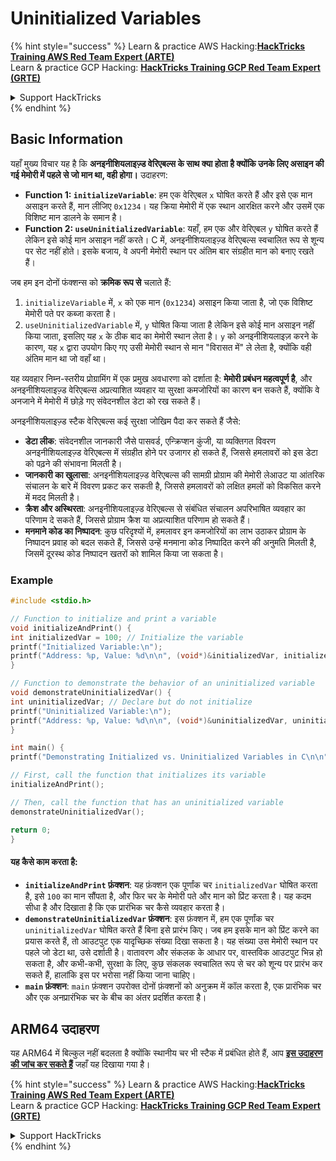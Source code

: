 # Uninitialized Variables

{% hint style="success" %}
Learn & practice AWS Hacking:<img src="/.gitbook/assets/arte.png" alt="" data-size="line">[**HackTricks Training AWS Red Team Expert (ARTE)**](https://training.hacktricks.xyz/courses/arte)<img src="/.gitbook/assets/arte.png" alt="" data-size="line">\
Learn & practice GCP Hacking: <img src="/.gitbook/assets/grte.png" alt="" data-size="line">[**HackTricks Training GCP Red Team Expert (GRTE)**<img src="/.gitbook/assets/grte.png" alt="" data-size="line">](https://training.hacktricks.xyz/courses/grte)

<details>

<summary>Support HackTricks</summary>

* Check the [**subscription plans**](https://github.com/sponsors/carlospolop)!
* **Join the** 💬 [**Discord group**](https://discord.gg/hRep4RUj7f) or the [**telegram group**](https://t.me/peass) or **follow** us on **Twitter** 🐦 [**@hacktricks\_live**](https://twitter.com/hacktricks\_live)**.**
* **Share hacking tricks by submitting PRs to the** [**HackTricks**](https://github.com/carlospolop/hacktricks) and [**HackTricks Cloud**](https://github.com/carlospolop/hacktricks-cloud) github repos.

</details>
{% endhint %}

## Basic Information

यहाँ मुख्य विचार यह है कि **अनइनीशियलाइज़्ड वेरिएबल्स के साथ क्या होता है क्योंकि उनके लिए असाइन की गई मेमोरी में पहले से जो मान था, वही होगा।** उदाहरण:

* **Function 1: `initializeVariable`**: हम एक वेरिएबल `x` घोषित करते हैं और इसे एक मान असाइन करते हैं, मान लीजिए `0x1234`। यह क्रिया मेमोरी में एक स्थान आरक्षित करने और उसमें एक विशिष्ट मान डालने के समान है।
* **Function 2: `useUninitializedVariable`**: यहाँ, हम एक और वेरिएबल `y` घोषित करते हैं लेकिन इसे कोई मान असाइन नहीं करते। C में, अनइनीशियलाइज़्ड वेरिएबल्स स्वचालित रूप से शून्य पर सेट नहीं होते। इसके बजाय, वे अपनी मेमोरी स्थान पर अंतिम बार संग्रहीत मान को बनाए रखते हैं।

जब हम इन दोनों फंक्शन्स को **क्रमिक रूप से** चलाते हैं:

1. `initializeVariable` में, `x` को एक मान (`0x1234`) असाइन किया जाता है, जो एक विशिष्ट मेमोरी पते पर कब्जा करता है।
2. `useUninitializedVariable` में, `y` घोषित किया जाता है लेकिन इसे कोई मान असाइन नहीं किया जाता, इसलिए यह `x` के ठीक बाद का मेमोरी स्थान लेता है। `y` को अनइनीशियलाइज़ करने के कारण, यह `x` द्वारा उपयोग किए गए उसी मेमोरी स्थान से मान "विरासत में" ले लेता है, क्योंकि वही अंतिम मान था जो वहाँ था।

यह व्यवहार निम्न-स्तरीय प्रोग्रामिंग में एक प्रमुख अवधारणा को दर्शाता है: **मेमोरी प्रबंधन महत्वपूर्ण है**, और अनइनीशियलाइज़्ड वेरिएबल्स अप्रत्याशित व्यवहार या सुरक्षा कमजोरियों का कारण बन सकते हैं, क्योंकि वे अनजाने में मेमोरी में छोड़े गए संवेदनशील डेटा को रख सकते हैं।

अनइनीशियलाइज़्ड स्टैक वेरिएबल्स कई सुरक्षा जोखिम पैदा कर सकते हैं जैसे:

* **डेटा लीक**: संवेदनशील जानकारी जैसे पासवर्ड, एन्क्रिप्शन कुंजी, या व्यक्तिगत विवरण अनइनीशियलाइज़्ड वेरिएबल्स में संग्रहीत होने पर उजागर हो सकते हैं, जिससे हमलावरों को इस डेटा को पढ़ने की संभावना मिलती है।
* **जानकारी का खुलासा**: अनइनीशियलाइज़्ड वेरिएबल्स की सामग्री प्रोग्राम की मेमोरी लेआउट या आंतरिक संचालन के बारे में विवरण प्रकट कर सकती है, जिससे हमलावरों को लक्षित हमलों को विकसित करने में मदद मिलती है।
* **क्रैश और अस्थिरता**: अनइनीशियलाइज़्ड वेरिएबल्स से संबंधित संचालन अपरिभाषित व्यवहार का परिणाम दे सकते हैं, जिससे प्रोग्राम क्रैश या अप्रत्याशित परिणाम हो सकते हैं।
* **मनमाने कोड का निष्पादन**: कुछ परिदृश्यों में, हमलावर इन कमजोरियों का लाभ उठाकर प्रोग्राम के निष्पादन प्रवाह को बदल सकते हैं, जिससे उन्हें मनमाना कोड निष्पादित करने की अनुमति मिलती है, जिसमें दूरस्थ कोड निष्पादन खतरों को शामिल किया जा सकता है।

### Example
```c
#include <stdio.h>

// Function to initialize and print a variable
void initializeAndPrint() {
int initializedVar = 100; // Initialize the variable
printf("Initialized Variable:\n");
printf("Address: %p, Value: %d\n\n", (void*)&initializedVar, initializedVar);
}

// Function to demonstrate the behavior of an uninitialized variable
void demonstrateUninitializedVar() {
int uninitializedVar; // Declare but do not initialize
printf("Uninitialized Variable:\n");
printf("Address: %p, Value: %d\n\n", (void*)&uninitializedVar, uninitializedVar);
}

int main() {
printf("Demonstrating Initialized vs. Uninitialized Variables in C\n\n");

// First, call the function that initializes its variable
initializeAndPrint();

// Then, call the function that has an uninitialized variable
demonstrateUninitializedVar();

return 0;
}
```
#### यह कैसे काम करता है:

* **`initializeAndPrint` फ़ंक्शन**: यह फ़ंक्शन एक पूर्णांक चर `initializedVar` घोषित करता है, इसे `100` का मान सौंपता है, और फिर चर के मेमोरी पते और मान को प्रिंट करता है। यह कदम सीधा है और दिखाता है कि एक प्रारंभिक चर कैसे व्यवहार करता है।
* **`demonstrateUninitializedVar` फ़ंक्शन**: इस फ़ंक्शन में, हम एक पूर्णांक चर `uninitializedVar` घोषित करते हैं बिना इसे प्रारंभ किए। जब हम इसके मान को प्रिंट करने का प्रयास करते हैं, तो आउटपुट एक यादृच्छिक संख्या दिखा सकता है। यह संख्या उस मेमोरी स्थान पर पहले जो डेटा था, उसे दर्शाती है। वातावरण और संकलक के आधार पर, वास्तविक आउटपुट भिन्न हो सकता है, और कभी-कभी, सुरक्षा के लिए, कुछ संकलक स्वचालित रूप से चर को शून्य पर प्रारंभ कर सकते हैं, हालांकि इस पर भरोसा नहीं किया जाना चाहिए।
* **`main` फ़ंक्शन**: `main` फ़ंक्शन उपरोक्त दोनों फ़ंक्शनों को अनुक्रम में कॉल करता है, एक प्रारंभिक चर और एक अनप्रारंभिक चर के बीच का अंतर प्रदर्शित करता है।

## ARM64 उदाहरण

यह ARM64 में बिल्कुल नहीं बदलता है क्योंकि स्थानीय चर भी स्टैक में प्रबंधित होते हैं, आप [**इस उदाहरण की जांच कर सकते हैं**](https://8ksec.io/arm64-reversing-and-exploitation-part-6-exploiting-an-uninitialized-stack-variable-vulnerability/) जहाँ यह दिखाया गया है।

{% hint style="success" %}
Learn & practice AWS Hacking:<img src="/.gitbook/assets/arte.png" alt="" data-size="line">[**HackTricks Training AWS Red Team Expert (ARTE)**](https://training.hacktricks.xyz/courses/arte)<img src="/.gitbook/assets/arte.png" alt="" data-size="line">\
Learn & practice GCP Hacking: <img src="/.gitbook/assets/grte.png" alt="" data-size="line">[**HackTricks Training GCP Red Team Expert (GRTE)**<img src="/.gitbook/assets/grte.png" alt="" data-size="line">](https://training.hacktricks.xyz/courses/grte)

<details>

<summary>Support HackTricks</summary>

* Check the [**subscription plans**](https://github.com/sponsors/carlospolop)!
* **Join the** 💬 [**Discord group**](https://discord.gg/hRep4RUj7f) or the [**telegram group**](https://t.me/peass) or **follow** us on **Twitter** 🐦 [**@hacktricks\_live**](https://twitter.com/hacktricks\_live)**.**
* **Share hacking tricks by submitting PRs to the** [**HackTricks**](https://github.com/carlospolop/hacktricks) and [**HackTricks Cloud**](https://github.com/carlospolop/hacktricks-cloud) github repos.

</details>
{% endhint %}
